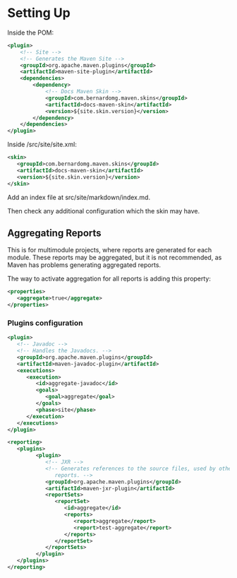 # Setting Up

Inside the POM:

```xml
<plugin>
    <!-- Site -->
    <!-- Generates the Maven Site -->
    <groupId>org.apache.maven.plugins</groupId>
    <artifactId>maven-site-plugin</artifactId>
    <dependencies>
        <dependency>
            <!-- Docs Maven Skin -->
            <groupId>com.bernardomg.maven.skins</groupId>
            <artifactId>docs-maven-skin</artifactId>
            <version>${site.skin.version}</version>
        </dependency>
    </dependencies>
</plugin>
```

Inside /src/site/site.xml:

```xml
<skin>
   <groupId>com.bernardomg.maven.skins</groupId>
   <artifactId>docs-maven-skin</artifactId>
   <version>${site.skin.version}</version>
</skin>
```

Add an index file at src/site/markdown/index.md.

Then check any additional configuration which the skin may have.

## Aggregating Reports

This is for multimodule projects, where reports are generated for each module. These reports may be aggregated, but it is not recommended, as Maven has problems generating aggregated reports.

The way to activate aggregation for all reports is adding this property:

```xml
<properties>
   <aggregate>true</aggregate>
</properties>
```

### Plugins configuration

```xml
<plugin>
   <!-- Javadoc -->
   <!-- Handles the Javadocs. -->
   <groupId>org.apache.maven.plugins</groupId>
   <artifactId>maven-javadoc-plugin</artifactId>
   <executions>
      <execution>
         <id>aggregate-javadoc</id>
         <goals>
            <goal>aggregate</goal>
         </goals>
         <phase>site</phase>
      </execution>
   </executions>
</plugin>
```

```xml
<reporting>
   <plugins>
         <plugin>
            <!-- JXR -->
            <!-- Generates references to the source files, used by other 
               reports. -->
            <groupId>org.apache.maven.plugins</groupId>
            <artifactId>maven-jxr-plugin</artifactId>
            <reportSets>
               <reportSet>
                  <id>aggregate</id>
                  <reports>
                     <report>aggregate</report>
                     <report>test-aggregate</report>
                  </reports>
               </reportSet>
            </reportSets>
         </plugin>
   </plugins>
</reporting>
```



